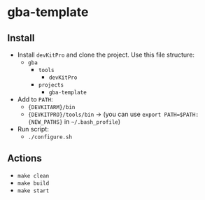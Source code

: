﻿# gba-template

## Install

- Install `devKitPro` and clone the project. Use this file structure:
	* `gba`
		* `tools`
			* `devKitPro`
		* `projects`
			* `gba-template`
- Add to `PATH`:
    * `{DEVKITARM}/bin`
	* `{DEVKITPRO}/tools/bin`
	-> (you can use `export PATH=$PATH:{NEW_PATHS}` in `~/.bash_profile`)
- Run script:
	* `./configure.sh`

## Actions

- `make clean`
- `make build`
- `make start`